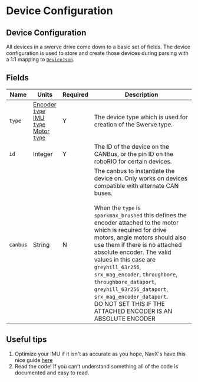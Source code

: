 # Device Configuration

## Device Configuration

All devices in a swerve drive come down to a basic set of fields. The device configuration is used to store and create those devices during parsing with a 1:1 mapping to [`DeviceJson`](https://broncbotz3481.github.io/YAGSL-Lib/docs/swervelib/parser/json/DeviceJson.html).

## Fields

<table data-full-width="true"><thead><tr><th>Name</th><th>Units</th><th>Required</th><th>Description</th></tr></thead><tbody><tr><td><code>type</code></td><td><a href="../../devices/absolute-encoders.md#possible-absolute-encoder-types">Encoder <code>type</code></a><br><a href="../../devices/gyroscope.md#possible-gyroscope-types">IMU <code>type</code></a><br><a href="../../devices/motor-controllers/#possible-motor-controller-types">Motor <code>type</code></a></td><td>Y</td><td>The device type which is used for creation of the Swerve type.</td></tr><tr><td><code>id</code></td><td>Integer</td><td>Y</td><td>The ID of the device on the CANBus, or the pin ID on the roboRIO for certain devices.</td></tr><tr><td><code>canbus</code></td><td>String</td><td>N</td><td>The canbus to instantiate the device on. Only works on devices compatible with alternate CAN buses.<br><br>When the <code>type</code> is <code>sparkmax_brushed</code> this defines the encoder attached to the motor which is required for drive motors, angle motors should also use them if there is no attached absolute encoder. The valid values in this case are <code>greyhill_63r256</code>, <code>srx_mag_encoder</code>, <code>throughbore</code>, <code>throughbore_dataport</code>, <code>greyhill_63r256_dataport</code>, <code>srx_mag_encoder_dataport</code>.<br>DO NOT SET THIS IF THE ATTACHED ENCODER IS AN ABSOLUTE ENCODER</td></tr></tbody></table>

## Useful tips

1. Optimize your IMU if it isn't as accurate as you hope, NavX's have this nice guide [here](https://pdocs.kauailabs.com/navx-mxp/guidance/best-practices/)
2. Read the code! If you can't understand something all of the code is documented and easy to read.
